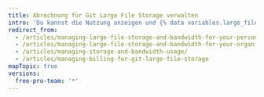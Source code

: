 ```yaml
---
title: Abrechnung für Git Large File Storage verwalten
intro: 'Du kannst die Nutzung anzeigen und {% data variables.large_files.product_name_long %} herauf- oder herabstufen.'
redirect_from:
  - /articles/managing-large-file-storage-and-bandwidth-for-your-personal-account/
  - /articles/managing-large-file-storage-and-bandwidth-for-your-organization/
  - /articles/managing-storage-and-bandwidth-usage/
  - /articles/managing-billing-for-git-large-file-storage
mapTopic: true
versions:
  free-pro-team: '*'
---
```


